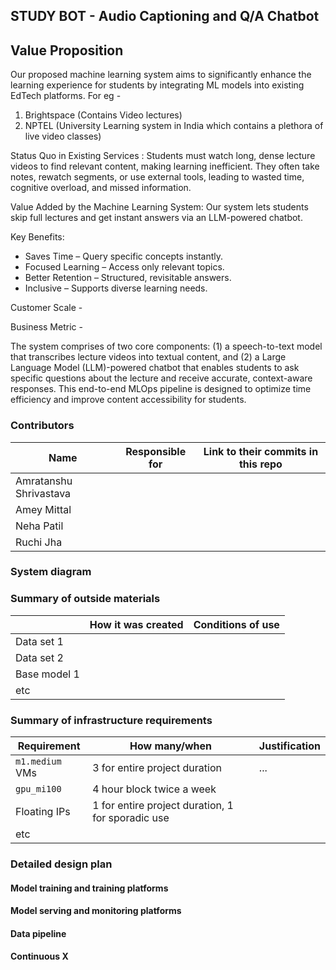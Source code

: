 ## STUDY BOT - Audio Captioning and Q/A Chatbot

## Value Proposition
Our proposed machine learning system aims to significantly enhance the learning experience for students by integrating ML models into existing EdTech platforms. For eg - 
1. Brightspace (Contains Video lectures)
2. NPTEL (University Learning system in India which contains a plethora of live video classes)

Status Quo in Existing Services : Students must watch long, dense lecture videos to find relevant content, making learning inefficient. They often take notes, rewatch segments, or use external tools, leading to wasted time, cognitive overload, and missed information. 

Value Added by the Machine Learning System: Our system lets students skip full lectures and get instant answers via an LLM-powered chatbot. 

Key Benefits: 
* Saves Time – Query specific concepts instantly. 
* Focused Learning – Access only relevant topics. 
* Better Retention – Structured, revisitable answers. 
* Inclusive – Supports diverse learning needs. 

Customer Scale - 

Business Metric - 

The system comprises of two core components: (1) a speech-to-text model that transcribes lecture videos into textual content, and (2) a Large Language Model (LLM)-powered chatbot that enables students to ask specific questions about the lecture and receive accurate, context-aware responses. This end-to-end MLOps pipeline is designed to optimize time efficiency and improve content accessibility for students. 



### Contributors

<!-- Table of contributors and their roles. 
First row: define responsibilities that are shared by the team. 
Then, each row after that is: name of contributor, their role, and in the third column, 
you will link to their contributions. If your project involves multiple repos, you will 
link to their contributions in all repos here. -->

| Name                            | Responsible for | Link to their commits in this repo |
|---------------------------------|-----------------|------------------------------------|
| Amratanshu Shrivastava                   |   |                                    |
| Amey Mittal                   |              |                                    |
| Neha Patil                   |               |                                    |
| Ruchi Jha                     ||                                                    |



### System diagram

<!-- Overall digram of system. Doesn't need polish, does need to show all the pieces. 
Must include: all the hardware, all the containers/software platforms, all the models, 
all the data. -->

### Summary of outside materials

<!-- In a table, a row for each dataset, foundation model. 
Name of data/model, conditions under which it was created (ideally with links/references), 
conditions under which it may be used. -->

|              | How it was created | Conditions of use |
|--------------|--------------------|-------------------|
| Data set 1   |                    |                   |
| Data set 2   |                    |                   |
| Base model 1 |                    |                   |
| etc          |                    |                   |


### Summary of infrastructure requirements

<!-- Itemize all your anticipated requirements: What (`m1.medium` VM, `gpu_mi100`), 
how much/when, justification. Include compute, floating IPs, persistent storage. 
The table below shows an example, it is not a recommendation. -->

| Requirement     | How many/when                                     | Justification |
|-----------------|---------------------------------------------------|---------------|
| `m1.medium` VMs | 3 for entire project duration                     | ...           |
| `gpu_mi100`     | 4 hour block twice a week                         |               |
| Floating IPs    | 1 for entire project duration, 1 for sporadic use |               |
| etc             |                                                   |               |

### Detailed design plan

<!-- In each section, you should describe (1) your strategy, (2) the relevant parts of the 
diagram, (3) justification for your strategy, (4) relate back to lecture material, 
(5) include specific numbers. -->

#### Model training and training platforms

<!-- Make sure to clarify how you will satisfy the Unit 4 and Unit 5 requirements, 
and which optional "difficulty" points you are attempting. -->

#### Model serving and monitoring platforms

<!-- Make sure to clarify how you will satisfy the Unit 6 and Unit 7 requirements, 
and which optional "difficulty" points you are attempting. -->

#### Data pipeline

<!-- Make sure to clarify how you will satisfy the Unit 8 requirements,  and which 
optional "difficulty" points you are attempting. -->

#### Continuous X

<!-- Make sure to clarify how you will satisfy the Unit 3 requirements,  and which 
optional "difficulty" points you are attempting. -->


